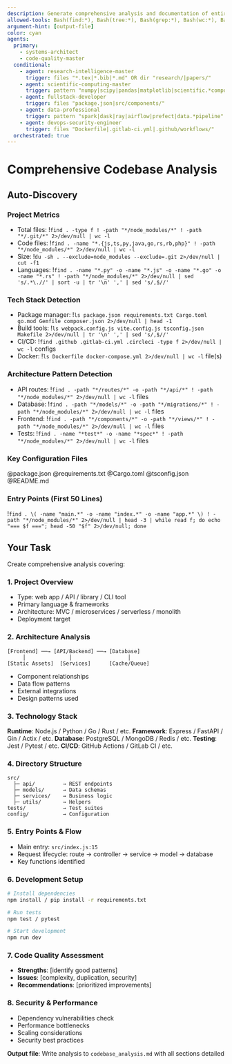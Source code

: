 ```yaml
---
description: Generate comprehensive analysis and documentation of entire codebase
allowed-tools: Bash(find:*), Bash(tree:*), Bash(grep:*), Bash(wc:*), Bash(du:*)
argument-hint: [output-file]
color: cyan
agents:
  primary:
    - systems-architect
    - code-quality-master
  conditional:
    - agent: research-intelligence-master
      trigger: files "*.tex|*.bib|*.md" OR dir "research/|papers/"
    - agent: scientific-computing-master
      trigger: pattern "numpy|scipy|pandas|matplotlib|scientific.*computing" OR files "*.ipynb"
    - agent: fullstack-developer
      trigger: files "package.json|src/components/"
    - agent: data-professional
      trigger: pattern "spark|dask|ray|airflow|prefect|data.*pipeline" OR dir "data/|pipelines/"
    - agent: devops-security-engineer
      trigger: files "Dockerfile|.gitlab-ci.yml|.github/workflows/"
  orchestrated: true
---
```


# Comprehensive Codebase Analysis

## Auto-Discovery

### Project Metrics
- Total files: !`find . -type f ! -path "*/node_modules/*" ! -path "*/.git/*" 2>/dev/null | wc -l`
- Code files: !`find . -name "*.{js,ts,py,java,go,rs,rb,php}" ! -path "*/node_modules/*" 2>/dev/null | wc -l`
- Size: !`du -sh . --exclude=node_modules --exclude=.git 2>/dev/null | cut -f1`
- Languages: !`find . -name "*.py" -o -name "*.js" -o -name "*.go" -o -name "*.rs" ! -path "*/node_modules/*" 2>/dev/null | sed 's/.*\.//' | sort -u | tr '\n' ',' | sed 's/,$//'`

### Tech Stack Detection
- Package manager: !`ls package.json requirements.txt Cargo.toml go.mod Gemfile composer.json 2>/dev/null | head -1`
- Build tools: !`ls webpack.config.js vite.config.js tsconfig.json Makefile 2>/dev/null | tr '\n' ',' | sed 's/,$//'`
- CI/CD: !`find .github .gitlab-ci.yml .circleci -type f 2>/dev/null | wc -l` configs
- Docker: !`ls Dockerfile docker-compose.yml 2>/dev/null | wc -l` file(s)

### Architecture Pattern Detection
- API routes: !`find . -path "*/routes/*" -o -path "*/api/*" ! -path "*/node_modules/*" 2>/dev/null | wc -l` files
- Database: !`find . -path "*/models/*" -o -path "*/migrations/*" ! -path "*/node_modules/*" 2>/dev/null | wc -l` files
- Frontend: !`find . -path "*/components/*" -o -path "*/views/*" ! -path "*/node_modules/*" 2>/dev/null | wc -l` files
- Tests: !`find . -name "*test*" -o -name "*spec*" ! -path "*/node_modules/*" 2>/dev/null | wc -l` files

### Key Configuration Files
@package.json
@requirements.txt
@Cargo.toml
@tsconfig.json
@README.md

### Entry Points (First 50 Lines)
!`find . \( -name "main.*" -o -name "index.*" -o -name "app.*" \) ! -path "*/node_modules/*" 2>/dev/null | head -3 | while read f; do echo "=== $f ==="; head -50 "$f" 2>/dev/null; done`

## Your Task

Create comprehensive analysis covering:

### 1. Project Overview
- Type: web app / API / library / CLI tool
- Primary language & frameworks
- Architecture: MVC / microservices / serverless / monolith
- Deployment target

### 2. Architecture Analysis
```
[Frontend] ──→ [API/Backend] ──→ [Database]
     │              │                  │
[Static Assets]  [Services]      [Cache/Queue]
```
- Component relationships
- Data flow patterns
- External integrations
- Design patterns used

### 3. Technology Stack
**Runtime**: Node.js / Python / Go / Rust / etc.
**Framework**: Express / FastAPI / Gin / Actix / etc.
**Database**: PostgreSQL / MongoDB / Redis / etc.
**Testing**: Jest / Pytest / etc.
**CI/CD**: GitHub Actions / GitLab CI / etc.

### 4. Directory Structure
```
src/
  ├─ api/         → REST endpoints
  ├─ models/      → Data schemas
  ├─ services/    → Business logic
  ├─ utils/       → Helpers
tests/            → Test suites
config/           → Configuration
```

### 5. Entry Points & Flow
- Main entry: `src/index.js:15`
- Request lifecycle: route → controller → service → model → database
- Key functions identified

### 6. Development Setup
```bash
# Install dependencies
npm install / pip install -r requirements.txt

# Run tests
npm test / pytest

# Start development
npm run dev
```

### 7. Code Quality Assessment
- **Strengths**: [identify good patterns]
- **Issues**: [complexity, duplication, security]
- **Recommendations**: [prioritized improvements]

### 8. Security & Performance
- Dependency vulnerabilities check
- Performance bottlenecks
- Scaling considerations
- Security best practices

**Output file**: Write analysis to `codebase_analysis.md` with all sections detailed
